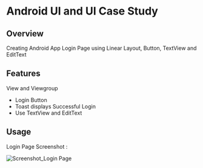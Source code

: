 # Android UI and UI Case Study

## Overview
Creating Android App Login Page using Linear Layout, Button, TextView and EditText

## Features
View and Viewgroup
- Login Button
- Toast displays Successful Login
- Use TextView and EditText

## Usage
Login Page Screenshot :

![Screenshot_Login Page](https://user-images.githubusercontent.com/56164259/68088233-646aa580-fe8f-11e9-8735-e5fb469e8642.png)

